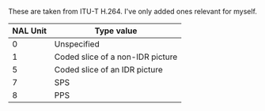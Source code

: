 These are taken from ITU-T H.264. I've only added ones relevant for myself.

| NAL Unit | Type value                       |
| -------- | -------------------------------- |
| 0        | Unspecified                      |
| 1        | Coded slice of a non-IDR picture |
| 5        | Coded slice of an IDR picture    |
| 7        | SPS                              |
| 8        | PPS                              |